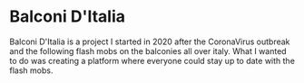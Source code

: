 # Balconi D'Italia
Balconi D'Italia is a project I started in 2020 after the CoronaVirus outbreak and the following flash mobs on the balconies all over italy. What I wanted to do was creating a platform where everyone could stay up to date with the flash mobs.
